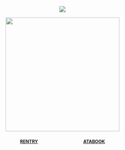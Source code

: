 <div align="center"> 
  
![](https://komarev.com/ghpvc/?username=vampiresoul&color=bbd7c6&label=ꔫ)

<p align="center"> <img width="300" src="https://file.garden/Zx4tbq1Z7kthgAaN/mizisua.jpeg">


<div align="center"> 
 
<sub>[**RENTRY**](https://rentry.co/VlLTRUM)⠀⠀⠀⠀⠀⠀<img width="17" src="https://files.catbox.moe/sorwap.gif">⠀⠀⠀⠀⠀⠀[**ATABOOK**](https://soulripper.atabook.org/)</sub>

